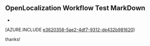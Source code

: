 ## OpenLocalization Workflow Test MarkDown
* 

[AZURE.INCLUDE [e3620358-5ae2-4df7-9312-de432b981620](calleeMd1.md)]

 
thanks!